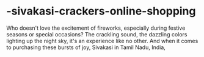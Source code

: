 # -sivakasi-crackers-online-shopping
Who doesn't love the excitement of fireworks, especially during festive seasons or special occasions? The crackling sound, the dazzling colors lighting up the night sky, it's an experience like no other. And when it comes to purchasing these bursts of joy, Sivakasi in Tamil Nadu, India, 
